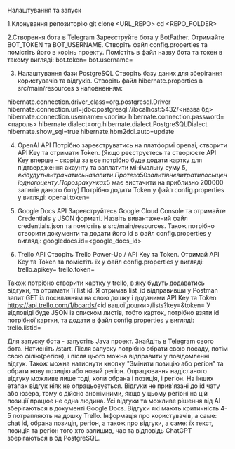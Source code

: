 Налаштування та запуск

1.Клонування репозиторію
git clone <URL_REPO>
cd <REPO_FOLDER>

2.Створення бота в Telegram
Зареєструйте бота у BotFather.
Отримайте BOT_TOKEN та BOT_USERNAME.
Створіть файл config.properties та помістіть його в корінь проекту.
Помістіть в файл назву бота та токен в такому вигляді:
bot.token=<Token>
bot.username=<Bot Name>

3. Налаштування бази PostgreSQL
Створіть базу даних для зберігання користувачів та відгуків.
Створіть файл hibernate.properties в src/main/resources з наповненням:

hibernate.connection.driver_class=org.postgresql.Driver
hibernate.connection.url=jdbc:postgresql://localhost:5432/<назва бд>
hibernate.connection.username=<логін>
hibernate.connection.password=<пароль>
hibernate.dialect=org.hibernate.dialect.PostgreSQLDialect
hibernate.show_sql=true
hibernate.hbm2ddl.auto=update

4. OpenAI API
Потрібно зареєструватись на платформі openai, створити API Key та отримати Token.
(Якщо реєструєтесь та створюєте API Key вперше - скоріш за все потрібно буде
додати картку для підтвердження акаунту та заплатити мінімальну суму 5$, які
будуть витрачатись на запити. Проте за 50 запитів не витратилось ще ні одного
центу. По розрахунках 5$ має вистачити на приблизно 200000 запитів даного боту)
Потрібно додати Token у файл config.properties у вигляді:
openai.token=<Token>

5. Google Docs API
Зареєструйтесь Google Cloud Console та отримайте Credentials у JSON форматі.
Назвіть вивантажений файл credentials.json та помістіть в src/main/resources.
Також потрібно створити документи та додати його id в файл config.properties
у вигляді:
googledocs.id=<google_docs_id>

7. Trello API
Створіть Trello Power-Up / API Key та Token.
Отримай API Key та Token та помістіть їх у файл config.properties у вигляді:
trello.apikey=<API Key>
trello.token=<Token>

Також потрібно створити картку у trello, в яку будуть додаватись відгуки,
та отримати її list id. Я отримав list_id відправивши у Postman запит GET
із посиланням на свою дошку і доданими API Key та Token
https://api.trello.com/1/boards/<id вашої дошки>/lists?key=<API Key>&token=<Token>
У відповіді буде JSON із списком листів, тобто карток, потрібно взяти id потрібної картки,
та додати в файл config.properties у вигляді:
trello.listid=<list id>

Для запуску бота - запустіть Java проект. Знайдіть в Telegram свого бота. Натисніть /start.
Після запуску потрібно обрати свою посаду, потім свою філію(регіон), і після цього можна
відправити у повідомленні відгук. Також можна натиснути кнопку "Змінити позицію або регіон"
та обрати нову позицію або новий регіон. Опрацювання надісланого відгуку можливе лише тоді, 
коли обрана і позиція, і регіон. На інших етапах відгук ніяк не опрацьовується. Відгуки
не прив'язані до id чату або юзера, тому є дійсно анонімними, якщо у цьому регіоні на цій
позиції працює не одна людина. Усі відгуки та можливе рішення від AI зберігаються в документі
Google Docs. Відгуки які мають критичність 4-5 потрапляють на дошку Trello. Інформація про
користувачів, а саме: chat id, обрана позиція, регіон, а також про відгуки, а саме: їх текст,
позиція та регіон того хто залишив, час та відповідь ChatGPT зберігаються в бд PostgreSQL.

